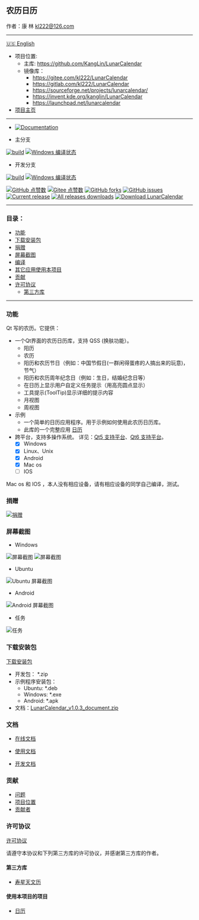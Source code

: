 ## 农历日历

作者：康 林 <kl222@126.com>

------------------------------------------------

[:us: English](README.md)

- 项目位置: 
  - 主库: https://github.com/KangLin/LunarCalendar
  - 镜像库：
    - https://gitee.com/kl222/LunarCalendar
    - https://gitlab.com/kl222/LunarCalendar
    - https://sourceforge.net/projects/lunarcalendar/
    - https://invent.kde.org/kanglin/LunarCalendar
    - https://launchpad.net/lunarcalendar
- [项目主页](https://kanglin.github.io/LunarCalendar/html/index.html)

------------------------------------------------

- [![Documentation](https://img.shields.io/badge/documentation-online-blue)](https://kanglin.github.io/LunarCalendar/html/index.html)

- 主分支

[![build](https://github.com/KangLin/LunarCalendar/actions/workflows/build.yml/badge.svg?branch=master)](https://github.com/KangLin/LunarCalendar/actions/workflows/build.yml)
[![Windows 编译状态](https://ci.appveyor.com/api/projects/status/p5vhmmbuql9fyfpl/branch/master?svg=true)](https://ci.appveyor.com/project/KangLin/lunarcalendar/branch/master)

- 开发分支

[![build](https://github.com/KangLin/LunarCalendar/actions/workflows/build.yml/badge.svg?branch=develop)](https://github.com/KangLin/LunarCalendar/actions/workflows/build.yml)
[![Windows 编译状态](https://ci.appveyor.com/api/projects/status/p5vhmmbuql9fyfpl/branch/develop?svg=true)](https://ci.appveyor.com/project/KangLin/lunarcalendar/branch/develop)

[![GitHub 点赞数](https://img.shields.io/github/stars/KangLin/LunarCalendar)](https://star-history.com/#KangLin/LunarCalendar&Date)
[![Gitee 点赞数](https://gitee.com/kl222/LunarCalendar/badge/star.svg?theme=dark)](https://gitee.com/kl222/LunarCalendar/stargazers)
[![GitHub forks](https://img.shields.io/github/forks/KangLin/LunarCalendar)](https://github.com/KangLin/LunarCalendar/forks)
[![GitHub issues](https://img.shields.io/github/issues/KangLin/LunarCalendar)](https://github.com/KangLin/LunarCalendar/issues)
[![Current release](https://img.shields.io/github/release/KangLin/LunarCalendar)](https://github.com/KangLin/LunarCalendar/releases)
[![All releases downloads](https://img.shields.io/github/downloads/KangLin/LunarCalendar/total?label=Github%20下载量)](https://github.com/KangLin/LunarCalendar/releases)
[![Download LunarCalendar](https://img.shields.io/sourceforge/dt/lunarcalendar.svg?label=Sourceforge%20下载量)](https://sourceforge.net/projects/lunarcalendar/files/latest/download)

------------------------------------------------

### 目录：

- [功能](#功能)
- [下载安装包](#下载安装包)
- [捐赠](#捐赠)
- [屏幕截图](#屏幕截图)
- [编译](#编译)
- [其它应用使用本项目](#其它应用使用本项目)
- [贡献](#贡献)
- [许可协议](#许可协议)
    + [第三方库](#第三方库)

------------------------------------------------

### 功能

Qt 写的农历。它提供：

- 一个Qt界面的农历日历库，支持 QSS (换肤功能）。
  + 阳历
  + 农历
  + 阳历和农历节日（例如：中国节假日(一群闲得蛋疼的人搞出来的玩意)，节气）
  + 阳历和农历周年纪念日（例如：生日，结婚纪念日等）
  + 在日历上显示用户自定义任务提示（用高亮圆点显示）
  + 工具提示(ToolTip)显示详细的提示内容
  + 月视图
  + 周视图
- 示例
  + 一个简单的日历应用程序。用于示例如何使用此农历日历库。
  + 此库的一个完整应用 [日历](https://github.com/KangLin/Calendar)
- 跨平台，支持多操作系统。
  详见：[Qt5 支持平台](https://doc.qt.io/qt-5/supported-platforms.html)、[Qt6 支持平台](https://doc.qt.io/qt-6/supported-platforms.html)。
  + [x] Windows
  + [x] Linux、Unix
  + [x] Android
  + [x] Mac os
  + [ ] IOS

Mac os 和 IOS ，本人没有相应设备，请有相应设备的同学自己编译，测试。

### 捐赠

[![捐赠](https://gitee.com/kl222/RabbitCommon/raw/master/Src/Resource/image/Contribute.png "捐赠")](https://gitee.com/kl222/RabbitCommon/raw/master/Src/Resource/image/Contribute.png "捐赠")

### 屏幕截图
- Windows

![屏幕截图](Docs/image/ScreenShot.png "屏幕截图")
![屏幕截图](Docs/image/ScreenShotQss.png "屏幕截图")

- Ubuntu

![Ubuntu 屏幕截图](Docs/image/ScreenShotUbunt.png "Ubuntu 屏幕截图")

- Android

![Android 屏幕截图](Docs/image/ScreenShotAndroid.png "Android 屏幕截图")

- 任务

![任务](Docs/image/Task.png "任务")

### 下载安装包

[下载安装包](https://github.com/KangLin/LunarCalendar/releases/latest)

- 开发包： *.zip
- 示例程序安装包：
  - Ubuntu: *.deb
  - Windows: *.exe
  - Android: *.apk
- 文档：[LunarCalendar_v1.0.3_document.zip](https://github.com/KangLin/LunarCalendar/releases/download/v1.0.3/LunarCalendar_v1.0.3_document.zip)

### 文档

- [在线文档](https://kanglin.github.io/LunarCalendar/html/index.html)

- [使用文档](Docs/User.md)
- [开发文档](Docs/Developer.md)

### 贡献

- [问题](https://github.com/KangLin/LunarCalendar/issues)
- [项目位置](https://github.com/KangLin/LunarCalendar)
- [贡献者](https://github.com/KangLin/LunarCalendar/graphs/contributors)

### 许可协议

[许可协议](License.md "License.md")

请遵守本协议和下列第三方库的许可协议，并感谢第三方库的作者。

#### 第三方库

- [寿星天文历](https://github.com/yuangu/sxtwl_cpp) 

#### 使用本项目的项目

- [日历](https://github.com/KangLin/Calendar)

